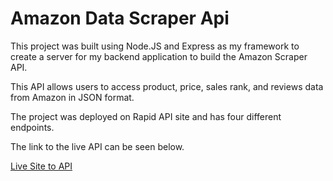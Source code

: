 # Amazon Data Scraper Api

This project was built using Node.JS and Express as my framework to create a server for my backend application to build the Amazon Scraper API.

This API  allows users to access product, price, sales rank, and reviews data from Amazon in JSON format.

The project was deployed on Rapid API site and has four different endpoints.

The link to the live API can be seen below.

[Live Site to API](https://rapidapi.com/abioladanielakinyemi-m1FHKnIgdIV/api/abiola-amazon-data-scraper)
